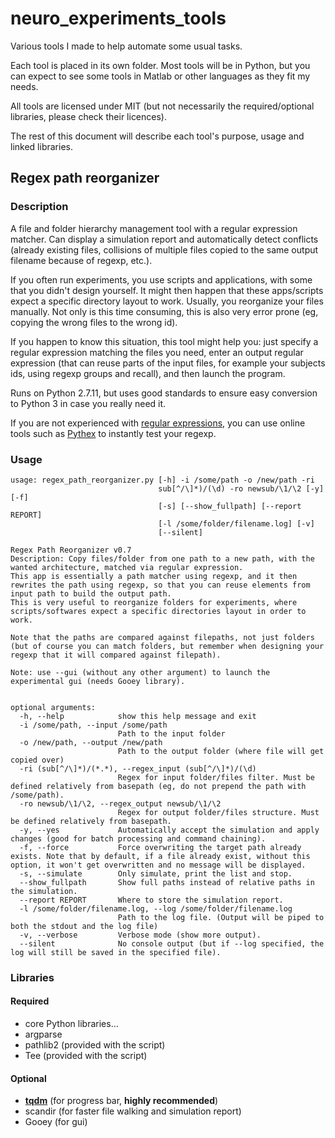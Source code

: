 # neuro_experiments_tools
Various tools I made to help automate some usual tasks.

Each tool is placed in its own folder. Most tools will be in Python, but you can expect to see some tools in Matlab or other languages as they fit my needs.

All tools are licensed under MIT (but not necessarily the required/optional libraries, please check their licences).

The rest of this document will describe each tool's purpose, usage and linked libraries.

## Regex path reorganizer

### Description

A file and folder hierarchy management tool with a regular expression matcher. Can display a simulation report and automatically detect conflicts (already existing files, collisions of multiple files copied to the same output filename because of regexp, etc.).

If you often run experiments, you use scripts and applications, with some that you didn't design yourself. It might then happen that these apps/scripts expect a specific directory layout to work. Usually, you reorganize your files manually. Not only is this time consuming, this is also very error prone (eg, copying the wrong files to the wrong id).

If you happen to know this situation, this tool might help you: just specify a regular expression matching the files you need, enter an output regular expression (that can reuse parts of the input files, for example your subjects ids, using regexp groups and recall), and then launch the program.

Runs on Python 2.7.11, but uses good standards to ensure easy conversion to Python 3 in case you really need it.

If you are not experienced with [regular expressions](http://regexone.com/), you can use online tools such as [Pythex](http://pythex.org/) to instantly test your regexp.

### Usage

```
usage: regex_path_reorganizer.py [-h] -i /some/path -o /new/path -ri
                                 sub[^/\]*)/(\d) -ro newsub/\1/\2 [-y] [-f]
                                 [-s] [--show_fullpath] [--report REPORT]
                                 [-l /some/folder/filename.log] [-v]
                                 [--silent]

Regex Path Reorganizer v0.7
Description: Copy files/folder from one path to a new path, with the wanted architecture, matched via regular expression.
This app is essentially a path matcher using regexp, and it then rewrites the path using regexp, so that you can reuse elements from input path to build the output path.
This is very useful to reorganize folders for experiments, where scripts/softwares expect a specific directories layout in order to work.

Note that the paths are compared against filepaths, not just folders (but of course you can match folders, but remember when designing your regexp that it will compared against filepath).

Note: use --gui (without any other argument) to launch the experimental gui (needs Gooey library).


optional arguments:
  -h, --help            show this help message and exit
  -i /some/path, --input /some/path
                        Path to the input folder
  -o /new/path, --output /new/path
                        Path to the output folder (where file will get copied over)
  -ri (sub[^/\]*)/(*.*), --regex_input (sub[^/\]*)/(\d)
                        Regex for input folder/files filter. Must be defined relatively from basepath (eg, do not prepend the path with /some/path).
  -ro newsub/\1/\2, --regex_output newsub/\1/\2
                        Regex for output folder/files structure. Must be defined relatively from basepath.
  -y, --yes             Automatically accept the simulation and apply changes (good for batch processing and command chaining).
  -f, --force           Force overwriting the target path already exists. Note that by default, if a file already exist, without this option, it won't get overwritten and no message will be displayed.
  -s, --simulate        Only simulate, print the list and stop.
  --show_fullpath       Show full paths instead of relative paths in the simulation.
  --report REPORT       Where to store the simulation report.
  -l /some/folder/filename.log, --log /some/folder/filename.log
                        Path to the log file. (Output will be piped to both the stdout and the log file)
  -v, --verbose         Verbose mode (show more output).
  --silent              No console output (but if --log specified, the log will still be saved in the specified file).
```

### Libraries

#### Required

* core Python libraries...
* argparse
* pathlib2 (provided with the script)
* Tee (provided with the script)

#### Optional

* **[tqdm](https://github.com/tqdm/tqdm/)** (for progress bar, **highly recommended**)
* scandir (for faster file walking and simulation report)
* Gooey (for gui)